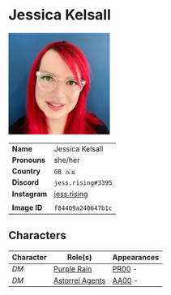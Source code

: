 # Jessica Kelsall

<img src="https://raw.githubusercontent.com/jesskelsall/astarus-images/main/players/f84409a240647b1c.png" height="200" />

|||
| --- | --- |
| **Name** | Jessica Kelsall | player.3
| **Pronouns** | she/her |
| **Country** | `GB 🇬🇧` |
| **Discord** | `jess.rising#3395` |
| **Instagram** | [jess.rising](https://www.instagram.com/jess.rising/) |
||
| **Image ID** | `f84409a240647b1c` |

## Characters

| Character | Role(s) | Appearances |
| --- | --- | --- |
| *DM* | [Purple Rain](../campaigns/purple-rain.md) | [PR00](../sessions/PR00.md) - |
| *DM* | [Astorrel Agents](../campaigns/astorrel-agents.md) | [AA00](../sessions/AA00.md) - |
